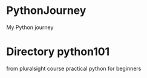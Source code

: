 # PythonJourney
My Python journey

# Directory python101
from pluralsight course practical python for beginners